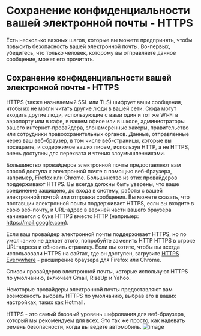 [Title]: # (Сохранение конфиденциальности вашей электронной почты - HTTPS)
[Order]: # (6)

# Сохранение конфиденциальности вашей электронной почты - HTTPS

Есть несколько важных шагов, которые вы можете предпринять, чтобы повысить безопасность вашей электронной почты. Во-первых, убедитесь, что только человек, которому вы отправляете данное сообщение, может его прочитать.

## Сохранение конфиденциальности вашей электронной почты - HTTPS

HTTPS (также называемый SSL или TLS) шифрует ваши сообщения, чтобы их не могли читать другие люди в вашей сети. Сюда могут входить другие люди, использующие с вами один и тот же Wi-Fi в аэропорту или в кафе, в вашем офисе или в школе, администраторы вашего интернет-провайдера, злонамеренные хакеры, правительство или сотрудники правоохранительных органов. Данные, отправленные через ваш веб-браузер, в том числе веб-страницы, которые вы посещаете, и содержимое ваших писем, используя HTTP, а не HTTPS, очень доступны для перехвата и чтения злоумышленниками.

Большинство провайдеров электронной почты предоставляют вам способ доступа к электронной почте с помощью веб-браузера, например, Firefox или Chrome. Большинство из этих провайдеров поддерживают HTTPS. Вы всегда должны быть уверены, что ваше соединение защищено, до входа в систему, работы с вашей электронной почтой или отправки сообщения. Вы можете сказать, что поставщик электронной почты поддерживает HTTPS, если вы входите в свою веб-почту, и URL-адрес в верхней части вашего браузера начинается с букв HTTPS вместо HTTP (например: https://mail.google.com).

Если ваш провайдер электронной почты поддерживает HTTPS, но по умолчанию не делает этого, попробуйте заменить HTTP HTTPS в строке URL-адреса и обновить страницу. Если вы хотите, чтобы вы всегда использовали HTTPS на сайтах, где он доступен, загрузите [HTTPS Everywhere](https://www.eff.org/https-everywhere) - расширение браузера для Firefox или Chrome.

Список провайдеров электронной почты, которые используют HTTPS по умолчанию, включает Gmail, RiseUp и Yahoo.

Некоторые провайдеры электронной почты предоставляют вам возможность выбрать HTTPS по умолчанию, выбрав его в ваших настройках, таких как Hotmail.

HTTPS - это самый базовый уровень шифрования для веб-браузера, который мы рекомендуем для всех. Это так же просто, как надевать ремень безопасности, когда вы ведете автомобиль.
![image](email1.png)